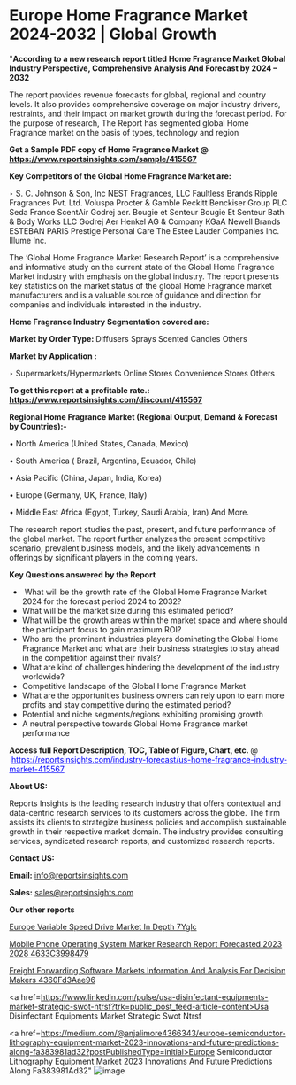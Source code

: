 # Europe Home Fragrance Market 2024-2032 | Global Growth

 "<strong>According to a new research report titled Home Fragrance Market Global Industry Perspective, Comprehensive Analysis And Forecast by 2024 – 2032</strong>

The report provides revenue forecasts for global, regional and country levels. It also provides comprehensive coverage on major industry drivers, restraints, and their impact on market growth during the forecast period. For the purpose of research, The Report has segmented global Home Fragrance market on the basis of types, technology and region

<strong>Get a Sample PDF copy of Home Fragrance Market </strong><strong>@<a href=https://www.reportsinsights.com/sample/415567 style=color:#0000ff;> https://www.reportsinsights.com/sample/415567</a></strong></font>

<strong>Key Competitors of the Global Home Fragrance Market are:</strong>

‣ S. C. Johnson & Son, Inc
NEST Fragrances, LLC
Faultless Brands
Ripple Fragrances Pvt. Ltd.
Voluspa
Procter & Gamble
Reckitt Benckiser Group PLC
Seda France
ScentAir
Godrej aer. Bougie et Senteur
Bougie Et Senteur
Bath & Body Works LLC
Godrej Aer
Henkel AG & Company KGaA
Newell Brands
ESTEBAN PARIS
Prestige Personal Care
The Estee Lauder Companies Inc.
Illume Inc.

The ‘Global Home Fragrance Market Research Report’ is a comprehensive and informative study on the current state of the Global Home Fragrance Market industry with emphasis on the global industry. The report presents key statistics on the market status of the global Home Fragrance market manufacturers and is a valuable source of guidance and direction for companies and individuals interested in the industry.

<strong>Home Fragrance Industry Segmentation covered are:</strong>

<strong>Market by Order Type: </strong>
Diffusers
Sprays
Scented Candles
Others

<strong>Market by Application :</strong>

‣ Supermarkets/Hypermarkets
Online Stores
Convenience Stores
Others

<strong>To get this report at a profitable rate.: <a href=https://www.reportsinsights.com/discount/415567 style=color:#0000ff;>https://www.reportsinsights.com/discount/415567</a></strong></font>

<strong>Regional Home Fragrance Market (Regional Output, Demand &amp; Forecast by Countries):-</strong>

• North America (United States, Canada, Mexico)

• South America ( Brazil, Argentina, Ecuador, Chile)

• Asia Pacific (China, Japan, India, Korea)

• Europe (Germany, UK, France, Italy)

• Middle East Africa (Egypt, Turkey, Saudi Arabia, Iran) And More.

The research report studies the past, present, and future performance of the global market. The report further analyzes the present competitive scenario, prevalent business models, and the likely advancements in offerings by significant players in the coming years.

<strong>Key Questions answered by the Report</strong>
<ul>
  <li> What will be the growth rate of the Global Home Fragrance Market 2024 for the forecast period 2024 to 2032?</li>
  <li>What will be the market size during this estimated period?</li>
  <li>What will be the growth areas within the market space and where should the participant focus to gain maximum ROI?</li>
  <li>Who are the prominent industries players dominating the Global Home Fragrance Market and what are their business strategies to stay ahead in the competition against their rivals?</li>
  <li>What are kind of challenges hindering the development of the industry worldwide?</li>
  <li>Competitive landscape of the Global Home Fragrance Market</li>
  <li>What are the opportunities business owners can rely upon to earn more profits and stay competitive during the estimated period?</li>
  <li>Potential and niche segments/regions exhibiting promising growth</li>
  <li>A neutral perspective towards Global Home Fragrance market performance</li>
</ul>
<strong>Access full Report Description, TOC, Table of Figure, Chart, etc. </strong>@  <a href=https://reportsinsights.com/industry-forecast/us-home-fragrance-industry-market-415567 style=color:#0000ff;>https://reportsinsights.com/industry-forecast/us-home-fragrance-industry-market-415567</a></font>

<strong><strong>About US</strong>:</strong>

Reports Insights is the leading research industry that offers contextual and data-centric research services to its customers across the globe. The firm assists its clients to strategize business policies and accomplish sustainable growth in their respective market domain. The industry provides consulting services, syndicated research reports, and customized research reports.

<strong>Contact US:</strong>

<p class=""""><b>Email:</b> <a href=mailto:info@reportsinsights.com>info@reportsinsights.com</a></p>
<p class=""""><b>Sales:</b> <a href=mailto:sales@reportsinsights.com>sales@reportsinsights.com</a></p>

<strong>Our other reports</strong>

<a href=https://www.linkedin.com/pulse/europe-variable-speed-drive-market-in-depth-7yglc/>Europe Variable Speed Drive Market In Depth 7Yglc</a>

<a href=https://medium.com/@aryawankhede943/mobile-phone-operating-system-marker-research-report-forecasted-2023-2028-4633c3998479>Mobile Phone Operating System Marker Research Report Forecasted 2023 2028 4633C3998479</a>

<a href=https://medium.com/@aneetapatil1234/freight-forwarding-software-markets-information-and-analysis-for-decision-makers-4360fd3aae96>Freight Forwarding Software Markets Information And Analysis For Decision Makers 4360Fd3Aae96</a>

<a href=https://www.linkedin.com/pulse/usa-disinfectant-equipments-market-strategic-swot-ntrsf?trk=public_post_feed-article-content>Usa Disinfectant Equipments Market Strategic Swot Ntrsf</a>

<a href=https://medium.com/@anjalimore4366343/europe-semiconductor-lithography-equipment-market-2023-innovations-and-future-predictions-along-fa383981ad32?postPublishedType=initial>Europe Semiconductor Lithography Equipment Market 2023 Innovations And Future Predictions Along Fa383981Ad32</a>"
![image](https://github.com/daminid12/RImarketresearch/assets/158430485/df4b730d-a374-4215-8785-a80ad6f369bb)
